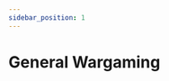 ```yaml
---
sidebar_position: 1
---
```

# General Wargaming

<!--
Terminology to decide on:

1. Attribute vs Statistic vs Characteristic for Move, Melee, Def etc. -> Attribute
2. Changing 'Charge' to 'Engage' -> Yes
3. Changing 'Knocked Down' to 'Dazed' -> Yes
4. 'Staggered'? -> Yes
5. Changing 'Diving Charge' to something else (Dive, Diving Engage, Dive Bomb???) -> Jump Attack
6. All phase names
7. 'Check 'for attribute checks (where you need to above a stat)?
8. Changing 'Random Happening' to 'Event'? -> Yes (maybe faction event or special event instead)
9. 'Roll' for other rolls that don't rely on attributes (Event, Out of Sight)
10. Changing 'Rout' to 'Retreat'? (I actually prefer Rout). -> Keep Rout
11. 'Unit', 'Warrior' or something else? -> Unit

Style guide decisions:
Hyphenation? Line of Sight, Out of Sight OR Line-of-Sight, Out-of-Sight?
Headings capitalisation 'Melee Phase' or 'Melee phase'? Capitalise joining words? 'Scenario and Deployment' or 'Scenario And Deployment'?
We should capitalise (and also hyperlink) andykeywords (Check, Move, Dazed etc. etc.)
Australian English

JP 23-03-25: To playtest:
1. Big guys
2. New disengage rules (Agi check to disengage)
3. Staggered causes the unit to have disadvantage on any checks until the end of their turn
4. Fall/Jump down/Climb down changes


-->
